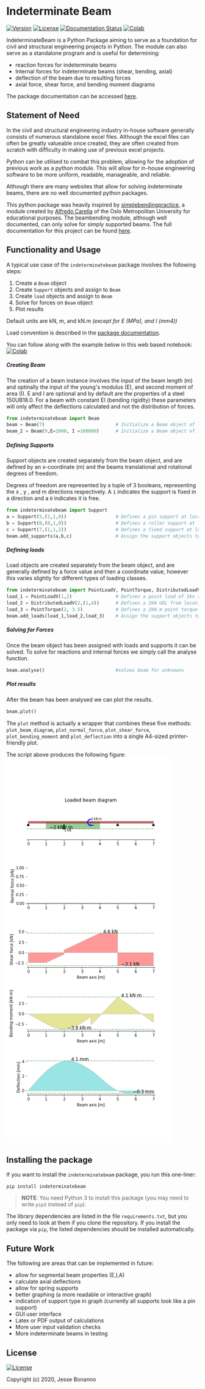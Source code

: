 # Indeterminate Beam


[![Version](https://img.shields.io/badge/version-v1.0.2-blue.svg)](https://github.com/JesseBonanno/IndeterminateBeam/releases/tag/v1.0.2)
[![License](https://img.shields.io/badge/license-MIT-lightgreen.svg)](https://github.com/JesseBonanno/IndeterminateBeam/blob/main/LICENSE.txt)
[![Documentation Status](https://readthedocs.org/projects/indeterminatebeam/badge/?version=main)](https://indeterminatebeam.readthedocs.io/en/main/?badge=main)
[![Colab](https://colab.research.google.com/assets/colab-badge.svg)](https://colab.research.google.com/github/JesseBonanno/IndeterminateBeam/blob/main/indeterminatebeam/simple_demo.ipynb)

IndeterminateBeam is a Python Package aiming to serve as a foundation for civil and structural engineering projects in Python. The module can also serve as a standalone program and is useful for determining:

  - reaction forces for indeterminate beams
  - Internal forces for indeterminate beams (shear, bending, axial)
  - deflection of the beam due to resulting forces
  - axial force, shear force, and bending moment diagrams

The package documentation can be accessed [here](https://indeterminatebeam.readthedocs.io/en/main/).


## Statement of Need

In the civil and structural engineering industry in-house software generally consists of numerous standalone excel files. Although the excel files can often be greatly valueable once created, they are often created from scratch with difficulty in making use of previous excel projects.

Python can be utilised to combat this problem, allowing for the adoption of previous work as a python module. This will allow for in-house engineering software to be more uniform, readable, manageable, and reliable.

Although there are many websites that allow for solving indeterminate beams, there are no well documented python packages.

This python package was heavily inspired by [simplebendingpractice](https://github.com/alfredocarella/simplebendingpractice), a module created by [Alfredo Carella](https://github.com/alfredocarella) of the Oslo Metropolitan University
for educational purposes. The beambending module, although well documented, can only solve for simply supported beams. The full documentation for this project can be found [here](https://alfredocarella.github.io/simplebendingpractice/index.html).

## Functionality and Usage

A typical use case of the `indeterminatebeam` package involves the following steps:

1. Create a `Beam` object
2. Create `Support` objects and assign to `Beam`
3. Create `load` objects and assign to `Beam`
4. Solve for forces on `Beam` object
5. Plot results

Default units are kN, m, and kN.m   _(except for E (MPa), and I (mm4))_

Load convention is described in the [package documentation](https://indeterminatebeam.readthedocs.io/en/main/).

You can follow along with the example below in this web based notebook: [![Colab](https://colab.research.google.com/assets/colab-badge.svg)](https://colab.research.google.com/github/JesseBonanno/IndeterminateBeam/blob/main/docs/examples/readme_example.ipynb)

##### Creating Beam

The creation of a beam instance involves the input of the beam length (m) and optinally the input of the young's modulus (E), and second moment of area (I). E and I are optional and by default are the properties of a steel 150UB18.0. For a beam with constant EI (bending rigidity) these parameters will only affect the deflections calculated and not the distribution of forces.

```python
from indeterminatebeam import Beam
beam = Beam(7)                          # Initialize a Beam object of length 5m with E and I as defaults
beam_2 = Beam(9,E=2000, I =100000)      # Initialize a Beam object of length 9m with E and I assigned by user
```

##### Defining Supports
Support objects are created separately from the beam object, and are defined by an x-coordinate (m) and the beams translational and rotational degrees of freedom.

Degrees of freedom are represented by a tuple of 3 booleans, representing the x , y , and m directions respectively. A `1` indicates the support is fixed in a direction and a `0` indicates it is free.

```python
from indeterminatebeam import Support
a = Support(5,(1,1,0))                  # Defines a pin support at location x = 5m  
b = Support(0,(0,1,0))                  # Defines a roller support at location x = 0m
c = Support(7,(1,1,1))                  # Defines a fixed support at location x = 7m
beam.add_supports(a,b,c)                # Assign the support objects to a beam object created earlier
```
##### Defining loads
Load objects are created separately from the beam object, and are generally defined by a force value and then a coordinate value, however this varies slightly for different types of loading classes.

```python
from indeterminatebeam import PointLoadV, PointTorque, DistributedLoadV
load_1 = PointLoadV(1,2)                # Defines a point load of 1kn acting up, at location x = 2m
load_2 = DistributedLoadV(2,(1,4))      # Defines a 2kN UDL from location x = 1m to x = 4m 
load_3 = PointTorque(2, 3.5)            # Defines a 2kN.m point torque at location x = 3.5m
beam.add_loads(load_1,load_2,load_3)    # Assign the support objects to a beam object created earlier
```

##### Solving for Forces
Once the beam object has been assigned with loads and supports it can be solved. To solve for reactions and internal forces we simply call the analyse function.

```python
beam.analyse()                          #solves beam for unknowns
```

##### Plot results
After the beam has been analysed we can plot the results.
```python
beam.plot()                            
```

The `plot` method is actually a wrapper that combines these five methods: `plot_beam_diagram`, `plot_normal_force`, `plot_shear_force`, `plot_bending_moment` and `plot_deflection` into a single A4-sized printer-friendly plot.

The script above produces the following figure:
![example_1](https://github.com/JesseBonanno/IndeterminateBeam/blob/main/docs/examples/readme_example.png)

## Installing the package

If you want to install the `indeterminatebeam` package, you run this one-liner:

```shell
pip install indeterminatebeam
```

> **NOTE**: You need Python 3 to install this package (you may need to write `pip3` instead of `pip`).

The library dependencies are listed in the file `requirements.txt`, but you only need to look at them if you clone the repository.
If you install the package via `pip`, the listed dependencies should be installed automatically.

## Future Work

The following are areas that can be implemented in future:
- allow for segmental beam properties (E,I,A)
- calculate axial deflections
- allow for spring supports
- better graphing (a more readable or interactive graph)
- indication of support type in graph (currently all supports look like a pin support) 
- GUI user interface
- Latex or PDF output of calculations
- More user input validation checks
- More indeterminate beams in testing

## License

[![License](https://img.shields.io/badge/license-MIT-lightgreen.svg)](https://github.com/JesseBonanno/IndeterminateBeam/blob/main/LICENSE.txt)

Copyright (c) 2020, Jesse Bonanno
